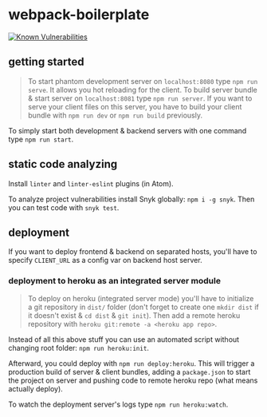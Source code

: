 # webpack-boilerplate

[![Known Vulnerabilities](https://snyk.io/test/github/tatomyr/webpack-boilerplate/badge.svg)](https://snyk.io/test/github/tatomyr/webpack-boilerplate)

## getting started

> To start phantom development server on `localhost:8080` type `npm run serve`. It allows you hot reloading for the client.
To build server bundle & start server on `localhost:8081` type `npm run server`.
If you want to serve your client files on this server, you have to build your client bundle with `npm run dev` or `npm run build` previously.

To simply start both development & backend servers with one command type `npm run start`.

## static code analyzing

Install `linter` and `linter-eslint` plugins (in Atom).

To analyze project vulnerabilities install Snyk globally: `npm i -g snyk`. Then you can test code with `snyk test`. 

## deployment

If you want to deploy frontend & backend on separated hosts, you'll have to specify `CLIENT_URL` as a config var on backend host server.

### deployment to heroku as an integrated server module

> To deploy on heroku (integrated server mode) you'll have to initialize a git repository in `dist/` folder (don't forget to create one `mkdir dist` if it doesn't exist & `cd dist` & `git init`). Then add a remote heroku repository with `heroku git:remote -a <heroku app repo>`.

Instead of all this above stuff you can use an automated script without changing root folder: `npm run heroku:init`.

Afterward, you could deploy with `npm run deploy:heroku`. This will trigger a production build of server & client bundles, adding a `package.json` to start the project on server and pushing code to remote heroku repo (what means actually deploy).

To watch the deployment server's logs type `npm run heroku:watch`.
